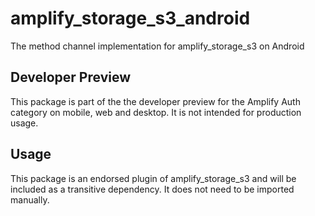 # amplify_storage_s3_android

The method channel implementation for amplify_storage_s3 on Android

## Developer Preview

This package is part of the the developer preview for the Amplify Auth category on mobile, web and desktop. It is not intended for production usage. 

## Usage

This package is an endorsed plugin of amplify_storage_s3 and will be included as a transitive dependency. It does not need to be imported manually.
